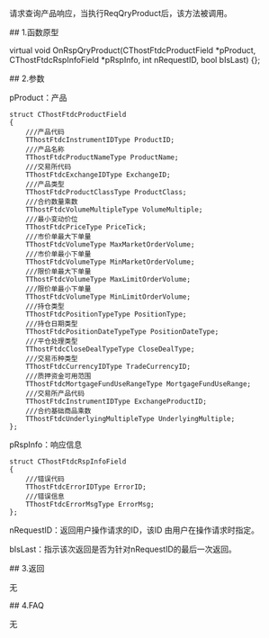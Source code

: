 <p>请求查询产品响应，当执行ReqQryProduct后，该方法被调用。</p>
<span class="anchor" id="bc6ccd67-024e-4f4b-b33a-634dafdd8839"></span>
## 1.函数原型
<p>virtual void OnRspQryProduct(CThostFtdcProductField *pProduct, CThostFtdcRspInfoField *pRspInfo, int nRequestID, bool bIsLast) {};</p>
<span class="anchor" id="60a9fda4-6e74-4fc1-b1df-b60c63f1a5f9"></span>
## 2.参数
<p>pProduct：产品</p>
<pre><code>struct CThostFtdcProductField
{
    ///产品代码
    TThostFtdcInstrumentIDType ProductID;
    ///产品名称
    TThostFtdcProductNameType ProductName;
    ///交易所代码
    TThostFtdcExchangeIDType ExchangeID;
    ///产品类型
    TThostFtdcProductClassType ProductClass;
    ///合约数量乘数
    TThostFtdcVolumeMultipleType VolumeMultiple;
    ///最小变动价位
    TThostFtdcPriceType PriceTick;
    ///市价单最大下单量
    TThostFtdcVolumeType MaxMarketOrderVolume;
    ///市价单最小下单量
    TThostFtdcVolumeType MinMarketOrderVolume;
    ///限价单最大下单量
    TThostFtdcVolumeType MaxLimitOrderVolume;
    ///限价单最小下单量
    TThostFtdcVolumeType MinLimitOrderVolume;
    ///持仓类型
    TThostFtdcPositionTypeType PositionType;
    ///持仓日期类型
    TThostFtdcPositionDateTypeType PositionDateType;
    ///平仓处理类型
    TThostFtdcCloseDealTypeType CloseDealType;
    ///交易币种类型
    TThostFtdcCurrencyIDType TradeCurrencyID;
    ///质押资金可用范围
    TThostFtdcMortgageFundUseRangeType MortgageFundUseRange;
    ///交易所产品代码
    TThostFtdcInstrumentIDType ExchangeProductID;
    ///合约基础商品乘数
    TThostFtdcUnderlyingMultipleType UnderlyingMultiple;
};
</code></pre>
<p>pRspInfo：响应信息</p>
<pre><code>struct CThostFtdcRspInfoField
{
    ///错误代码
    TThostFtdcErrorIDType ErrorID;
    ///错误信息
    TThostFtdcErrorMsgType ErrorMsg;
};
</code></pre>
<p>nRequestID：返回用户操作请求的ID，该ID 由用户在操作请求时指定。</p>
<p>bIsLast：指示该次返回是否为针对nRequestID的最后一次返回。</p>
<span class="anchor" id="8a735c7b-8d43-43fb-8c2d-03d7f47d4a05"></span>
## 3.返回
<p>无</p>
<span class="anchor" id="5d9a7cfb-6d19-450a-b369-acb9ceebf7da"></span>
## 4.FAQ
<p>无</p>
